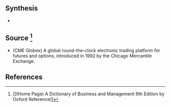 ## Synthesis
- 
## Source [^1]
- (CME Globex) A global round-the-clock electronic trading platform for futures and options, introduced in 1992 by the Chicago Mercantile Exchange.
## References

[^1]: [[(Home Page) A Dictionary of Business and Management 6th Edition by Oxford Reference]]